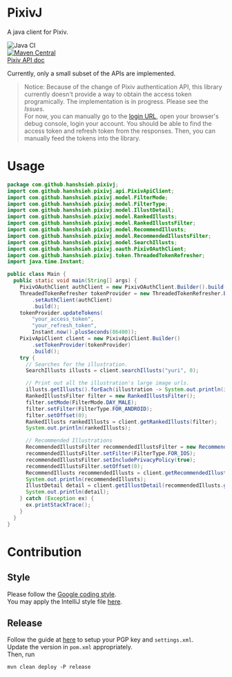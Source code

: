 # PixivJ
A java client for Pixiv.

![Java CI](https://github.com/hanshsieh/pixivj/workflows/Java%20CI/badge.svg)  
[![Maven Central](https://img.shields.io/maven-central/v/com.github.hanshsieh/pixivj.svg?label=Maven%20Central)](https://search.maven.org/search?q=g:%22com.github.hanshsieh%22%20AND%20a:%22pixivj%22)  
[Pixiv API doc](https://hanshsieh.github.io/pixiv-api-doc)

Currently, only a small subset of the APIs are implemented.  
> Notice: Because of the change of Pixiv authentication API, this library currently doesn't provide
> a way to obtain the access token programically. The implementation is in progress. Please see the 
> *Issues*.  
> For now, you can manually go to the [login URL](https://app-api.pixiv.net/web/v1/login?code_challenge=F_reT3JvK8doGUKdrVR1rG8DV2iVpFTxQ-vEeZH8TVA&code_challenge_method=S256&client=pixiv-android),
> open your browser's debug console, login your account. You should be able to find the access token
> and refresh token from the responses. Then, you can manually feed the tokens into the library.

# Usage

```java
package com.github.hanshsieh.pixivj;
import com.github.hanshsieh.pixivj.api.PixivApiClient;
import com.github.hanshsieh.pixivj.model.FilterMode;
import com.github.hanshsieh.pixivj.model.FilterType;
import com.github.hanshsieh.pixivj.model.IllustDetail;
import com.github.hanshsieh.pixivj.model.RankedIllusts;
import com.github.hanshsieh.pixivj.model.RankedIllustsFilter;
import com.github.hanshsieh.pixivj.model.RecommendIllusts;
import com.github.hanshsieh.pixivj.model.RecommendedIllustsFilter;
import com.github.hanshsieh.pixivj.model.SearchIllusts;
import com.github.hanshsieh.pixivj.oauth.PixivOAuthClient;
import com.github.hanshsieh.pixivj.token.ThreadedTokenRefresher;
import java.time.Instant;

public class Main {
  public static void main(String[] args) {
    PixivOAuthClient authClient = new PixivOAuthClient.Builder().build();
    ThreadedTokenRefresher tokenProvider = new ThreadedTokenRefresher.Builder()
        .setAuthClient(authClient)
        .build();
    tokenProvider.updateTokens(
        "your_access_token",
        "your_refresh_token",
        Instant.now().plusSeconds(86400));
    PixivApiClient client = new PixivApiClient.Builder()
        .setTokenProvider(tokenProvider)
        .build();
    try {
      // Searches for the illustration.
      SearchIllusts illusts = client.searchIllusts("yuri", 0);

      // Print out all the illustration's large image urls.
      illusts.getIllusts().forEach(illustration -> System.out.println(illustration.getImageUrls().getLarge()));
      RankedIllustsFilter filter = new RankedIllustsFilter();
      filter.setMode(FilterMode.DAY_MALE);
      filter.setFilter(FilterType.FOR_ANDROID);
      filter.setOffset(0);
      RankedIllusts rankedIllusts = client.getRankedIllusts(filter);
      System.out.println(rankedIllusts);

      // Recommended Illustrations
      RecommendedIllustsFilter recommendedIllustsFilter = new RecommendedIllustsFilter();
      recommendedIllustsFilter.setFilter(FilterType.FOR_IOS);
      recommendedIllustsFilter.setIncludePrivacyPolicy(true);
      recommendedIllustsFilter.setOffset(0);
      RecommendIllusts recommendedIllusts = client.getRecommendedIllusts(recommendedIllustsFilter);
      System.out.println(recommendedIllusts);
      IllustDetail detail = client.getIllustDetail(recommendedIllusts.getIllusts().get(0).getId());
      System.out.println(detail);
    } catch (Exception ex) {
      ex.printStackTrace();
    }
  }
}
```

# Contribution
## Style
Please follow the [Google coding style](https://google.github.io/styleguide/javaguide.html).  
You may apply the IntelliJ style file [here](https://github.com/google/styleguide/blob/gh-pages/intellij-java-google-style.xml).  

## Release
Follow the guide at [here](https://central.sonatype.org/pages/apache-maven.html) to setup your PGP key and 
`settings.xml`.  
Update the version in `pom.xml` appropriately.  
Then, run
```
mvn clean deploy -P release
```
